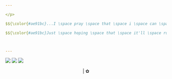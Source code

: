 ```yaml
---

</p>

$${\color{#ae91bc}...I \space pray \space that \space i \space can \space learn \space to \space be \space be \space funny, \space i'm \space watching \space every \space stand-up \space comedy}$$

$${\color{#ae91bc}Just \space hoping \space that \space it'll \space rub \space off \space on \space me, \space so \space you'll \space smile \space at \space everything \space i \space say... }$$



---
```



  [![](https://files.catbox.moe/7vnhjy.png)](https://astral.atabook.org/) [![](https://files.catbox.moe/2kbhsq.png)](https://kuromesh.straw.page/) [![](https://files.catbox.moe/yf46q0.png)](https://sntry.cc/tomfoolery)


<p align="center">
|
   ✿








  


